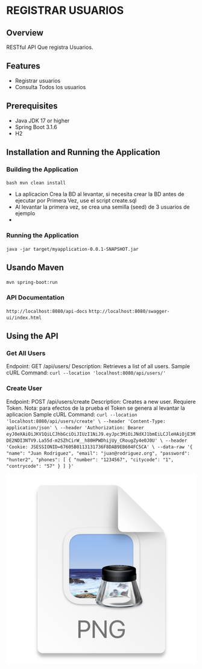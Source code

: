 # REGISTRAR USUARIOS

## Overview
RESTful API Que registra Usuarios.

## Features
- Registrar usuarios
- Consulta Todos los usuarios


## Prerequisites
- Java JDK 17 or higher
- Spring Boot 3.1.6
- H2

## Installation and Running the Application

### Building the Application
`bash mvn clean install`
- La aplicacion Crea la BD al levantar, si necesita crear la BD antes de ejecutar por Primera Vez, use el script create.sql
- Al levantar la primera vez, se crea una semilla (seed) de 3 usuarios de ejemplo
- 
### Running the Application

`java -jar target/myapplication-0.0.1-SNAPSHOT.jar`
## Usando Maven
`mvn spring-boot:run`

### API Documentation
`http://localhost:8080/api-docs`
`http://localhost:8080/swagger-ui/index.html`


## Using the API
### Get All Users
Endpoint: GET /api/users/
Description: Retrieves a list of all users.
Sample cURL Command:
`curl --location 'localhost:8080/api/users/'`

### Create User
Endpoint: POST /api/users/create
Description: Creates a new user. Requiere Token.
Nota:  para efectos de la prueba el Token se genera al levantar la aplicacion
Sample cURL Command:
`curl --location 'localhost:8080/api/users/create' \
--header 'Content-Type: application/json' \
--header 'Authorization: Bearer eyJ0eXAiOiJKV1QiLCJhbGciOiJIUzI1NiJ9.eyJpc3MiOiJNdXJ1bmEiLCJleHAiOjE3MDE2NDI3NTV9.La55d-m2SZhCirW__h80HPWDhijUy_CRougZy4e0J0U' \
--header 'Cookie: JSESSIONID=67605B0113131736F8DAB9EB604FC5CA' \
--data-raw '{
"name": "Juan Rodriguez",
"email": "juan@rodriguez.org",
"password": "hunter2",
"phones": [
{
"number": "1234567",
"citycode": "1",
"contrycode": "57"
}
]
}'`

![img.png](img.png)
